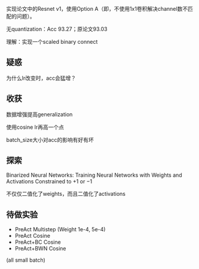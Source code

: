 实现论文中的Resnet v1，使用Option A（即，不使用1x1卷积解决channel数不匹配的问题）。

无quantization：Acc 93.27；原论文93.03

理解：实现一个scaled binary connect

## 疑惑

为什么lr改变时，acc会猛增？

## 收获

数据增强提高generalization

使用cosine lr再高一个点

batch_size大小对acc的影响有好有坏

## 探索

Binarized Neural Networks: Training Neural Networks with Weights and
Activations Constrained to +1 or −1

不仅仅二值化了weights，而且二值化了activations

## 待做实验

- PreAct Multistep (Weight 1e-4, 5e-4)
- PreAct Cosine
- PreAct+BC Cosine
- PreAct+BWN Cosine

(all small batch)
